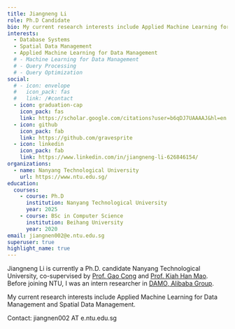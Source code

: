 ```yaml
---
title: Jiangneng Li
role: Ph.D Candidate
bio: My current research interests include Applied Machine Learning for Data Management and Spatial Data Management.
interests:
  - Database Systems
  - Spatial Data Management
  - Applied Machine Learning for Data Management
  # - Machine Learning for Data Management
  # - Query Processing
  # - Query Optimization
social:
  # - icon: envelope
  #   icon_pack: fas
  #   link: /#contact
  - icon: graduation-cap
    icon_pack: fas
    link: https://scholar.google.com/citations?user=b6qDJ7UAAAAJ&hl=en
  - icon: github
    icon_pack: fab
    link: https://github.com/gravesprite
  - icon: linkedin
    icon_pack: fab
    link: https://www.linkedin.com/in/jiangneng-li-626846154/
organizations:
  - name: Nanyang Technological University
    url: https://www.ntu.edu.sg/
education:
  courses:
    - course: Ph.D
      institution: Nanyang Technological University
      year: 2025
    - course: BSc in Computer Science
      institution: Beihang University
      year: 2020
email: jiangnen002@e.ntu.edu.sg
superuser: true
highlight_name: true
---
```

Jiangneng Li is currently a Ph.D. candidate Nanyang Technological University, co-supervised by [Prof. Gao Cong](https://personal.ntu.edu.sg/gaocong/) and [Prof. Kiah Han Mao](https://personal.ntu.edu.sg/hmkiah/). Before joining NTU, I was an intern researcher in [DAMO, Alibaba Group](https://damo.alibaba.com/labs/data-analytics-and-intelligence).

My current research interests include Applied Machine Learning for Data Management and Spatial Data Management.

Contact: jiangnen002 AT e.ntu.edu.sg